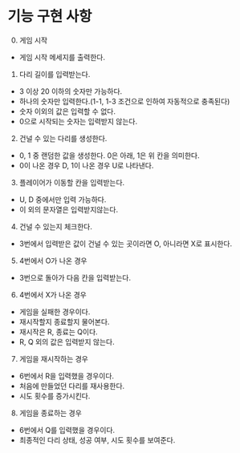 # 기능 구현 사항

0. 게임 시작

- 게임 시작 메세지를 출력한다.

1. 다리 길이를 입력받는다.

- 3 이상 20 이하의 숫자만 가능하다.
- 하나의 숫자만 입력한다.(1-1, 1-3 조건으로 인하여 자동적으로 충족된다)
- 숫자 이외의 값은 입력할 수 없다.
- 0으로 시작되는 숫자는 입력받지 않는다.

2. 건널 수 있는 다리를 생성한다.

- 0, 1 중 랜덤한 값을 생성한다. 0은 아래, 1은 위 칸을 의미한다.
- 0이 나온 경우 D, 1이 나온 경우 U로 나타낸다.

3. 플레이어가 이동할 칸을 입력받는다.

- U, D 중에서만 입력 가능하다.
- 이 외의 문자열은 입력받지않는다.

4. 건널 수 있는지 체크한다.

- 3번에서 입력받은 값이 건널 수 있는 곳이라면 O, 아니라면 X로 표시한다.

5. 4번에서 O가 나온 경우

- 3번으로 돌아가 다음 칸을 입력받는다.

6. 4번에서 X가 나온 경우

- 게임을 실패한 경우이다.
- 재시작할지 종료할지 물어본다.
- 재시작은 R, 종료는 Q이다.
- R, Q 외의 값은 입력받지 않는다.

7. 게임을 재시작하는 경우

- 6번에서 R을 입력했을 경우이다.
- 처음에 만들었던 다리를 재사용한다.
- 시도 횟수를 증가시킨다.

8. 게임을 종료하는 경우

- 6번에서 Q를 입력했을 경우이다.
- 최종적인 다리 상태, 성공 여부, 시도 횟수를 보여준다.
